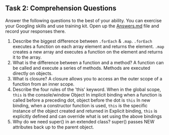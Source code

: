 ## Task 2: Comprehension Questions
Answer the following questions to the best of your ability. You can exercise your Googling skills and use training kit.  Open up the [Answers.md](Answers.md) file and record your responses there.

1. Describe the biggest difference between `.forEach` & `.map`.
  `.forEach` executes a function on each array element and returns the element. `.map` creates a new array and executes a function on the element and returns it to the array.
2. What is the difference between a function and a method?
  A function can be called and execute a series of methods. Methods are executed directly on objects.
3. What is closure?
  A closure allows you to access an the outer scope of a function from an inner scope.
4. Describe the four rules of the 'this' keyword.
  When in the global scope, `this` is the console/window Object
  In implicit binding when a function is called before a preceding dot, object before the dot is `this`
  In new binding, when a constructor function is used, `this` is the specific instance of the object created and returned
  in Explicit binding, `this` is explicitly defined and can override what is set using the above bindings
5. Why do we need super() in an extended class?
  super() passes NEW attributes back up to the parent object.